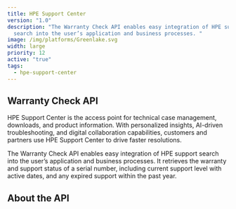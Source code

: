```yaml
---
title: HPE Support Center
version: "1.0"
description: "The Warranty Check API enables easy integration of HPE support
  search into the user’s application and business processes. "
image: /img/platforms/Greenlake.svg
width: large
priority: 12
active: "true"
tags:
  - hpe-support-center
---
```

## Warranty Check API

HPE Support Center is the access point for technical case management, downloads, and product information. With personalized insights, AI-driven troubleshooting, and digital collaboration capabilities, customers and partners use HPE Support Center to drive faster resolutions. 

The Warranty Check API enables easy integration of HPE support search into the user’s application and business processes. It retrieves the warranty and support status of a serial number, including current support level with active dates, and any expired support within the past year.

## About the API


